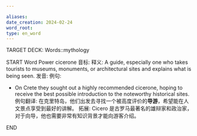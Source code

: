 ```yaml
---

aliases: 
date_creation: 2024-02-24
word_root: 
type: en_word
---
```

TARGET DECK: Words::mythology

START
Word Power
cicerone
音标: 
释义:
A guide, especially one who takes tourists to museums, monuments, or architectural sites and explains what is being seen.
发音:
例句:
- On Crete they sought out a highly recommended cicerone, hoping to receive the best possible introduction to the noteworthy historical sites.
例句翻译:
在克里特岛，他们出发去寻找一个被高度评价的**导游**，希望能在人文景点享受到最好的讲解。
拓展:
Cicero 是古罗马最著名的雄辩家和政治家，对于向导，他也需要非常有知识背景才能向游客介绍。
<!--ID: 1708780047087-->
END